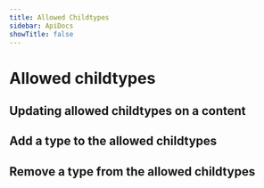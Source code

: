 ```yaml
---
title: Allowed Childtypes
sidebar: ApiDocs
showTitle: false
---
```


# Allowed childtypes

## Updating allowed childtypes on a content

## Add a type to the allowed childtypes

## Remove a type from the allowed childtypes